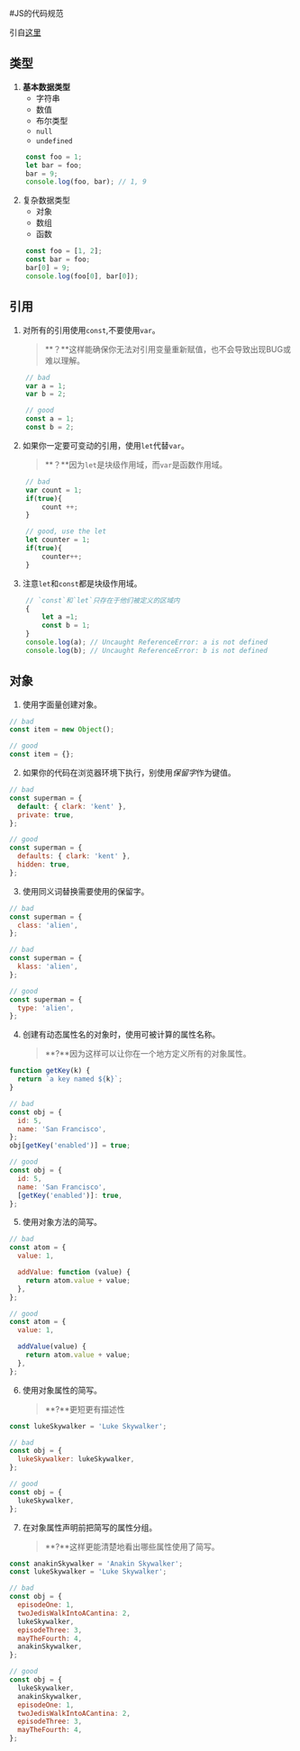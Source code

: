 #JS的代码规范

引自[这里](https://github.com/yuche/javascript)

## 类型
1. **基本数据类型**
	* 字符串
	* 数值
	* 布尔类型
	* `null`
	* `undefined`
```javascript
	const foo = 1;
	let bar = foo;
	bar = 9;
	console.log(foo, bar); // 1, 9
```

2. 复杂数据类型
	* 对象
	* 数组
	* 函数
```javascript
	const foo = [1, 2];
	const bar = foo;
	bar[0] = 9;
	console.log(foo[0], bar[0]);
```

## 引用
1. 对所有的引用使用`const`,不要使用`var`。

	> **？**这样能确保你无法对引用变量重新赋值，也不会导致出现BUG或难以理解。

```javascript
	// bad
	var a = 1;
	var b = 2;

	// good
	const a = 1;
	const b = 2;
```

2. 如果你一定要可变动的引用，使用`let`代替`var`。

	> **？**因为`let`是块级作用域，而`var`是函数作用域。

```javascript
	// bad
	var count = 1;
	if(true){
		count ++;
	}

	// good, use the let
	let counter = 1;
	if(true){
		counter++;
	}
```

3. 注意`let`和`const`都是块级作用域。

```javascript
	// `const`和`let`只存在于他们被定义的区域内
	{
		let a =1;
		const b = 1;
	}
	console.log(a); // Uncaught ReferenceError: a is not defined
	console.log(b); // Uncaught ReferenceError: b is not defined
```

## 对象
1. 使用字面量创建对象。
```javascript
// bad
const item = new Object();

// good
const item = {};
```

2. 如果你的代码在浏览器环境下执行，别使用*保留字*作为键值。
```javascript
// bad
const superman = {
  default: { clark: 'kent' },
  private: true,
};

// good
const superman = {
  defaults: { clark: 'kent' },
  hidden: true,
};
```

3. 使用同义词替换需要使用的保留字。
```javascript
// bad
const superman = {
  class: 'alien',
};

// bad
const superman = {
  klass: 'alien',
};

// good
const superman = {
  type: 'alien',
};
```

4. 创建有动态属性名的对象时，使用可被计算的属性名称。

	> **?**因为这样可以让你在一个地方定义所有的对象属性。

```javascript
function getKey(k) {
  return `a key named ${k}`;
}

// bad
const obj = {
  id: 5,
  name: 'San Francisco',
};
obj[getKey('enabled')] = true;

// good
const obj = {
  id: 5,
  name: 'San Francisco',
  [getKey('enabled')]: true,
};
```

5. 使用对象方法的简写。

```javascript
// bad
const atom = {
  value: 1,

  addValue: function (value) {
    return atom.value + value;
  },
};

// good
const atom = {
  value: 1,

  addValue(value) {
    return atom.value + value;
  },
};
```

6. 使用对象属性的简写。

	> **?**更短更有描述性

```javascript
const lukeSkywalker = 'Luke Skywalker';

// bad
const obj = {
  lukeSkywalker: lukeSkywalker,
};

// good
const obj = {
  lukeSkywalker,
};
```

7. 在对象属性声明前把简写的属性分组。

	> **?**这样更能清楚地看出哪些属性使用了简写。

```javascript
const anakinSkywalker = 'Anakin Skywalker';
const lukeSkywalker = 'Luke Skywalker';

// bad
const obj = {
  episodeOne: 1,
  twoJedisWalkIntoACantina: 2,
  lukeSkywalker,
  episodeThree: 3,
  mayTheFourth: 4,
  anakinSkywalker,
};

// good
const obj = {
  lukeSkywalker,
  anakinSkywalker,
  episodeOne: 1,
  twoJedisWalkIntoACantina: 2,
  episodeThree: 3,
  mayTheFourth: 4,
};
```
